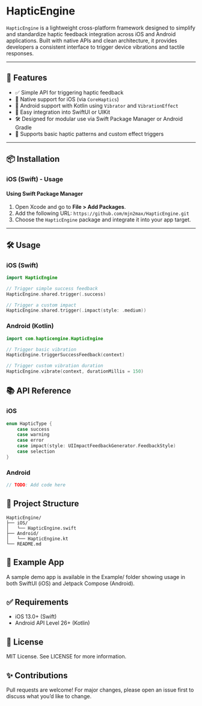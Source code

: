 # HapticEngine

`HapticEngine` is a lightweight cross-platform framework designed to simplify and standardize haptic feedback integration across iOS and Android applications. Built with native APIs and clean architecture, it provides developers a consistent interface to trigger device vibrations and tactile responses.

---

## 🚀 Features

- ✅ Simple API for triggering haptic feedback
- 📱 Native support for iOS (via `CoreHaptics`)
- 🤖 Android support with Kotlin using `Vibrator` and `VibrationEffect`
- 🧪 Easy integration into SwiftUI or UIKit
- 🛠 Designed for modular use via Swift Package Manager or Android Gradle
- 🔄 Supports basic haptic patterns and custom effect triggers

---

## 📦 Installation

### iOS (Swift) - Usage

#### Using Swift Package Manager

1. Open Xcode and go to **File > Add Packages**.
2. Add the following URL: `https://github.com/mjn2max/HapticEngine.git`
3. Choose the `HapticEngine` package and integrate it into your app target.

---

## 🛠 Usage

### iOS (Swift)

```swift
import HapticEngine

// Trigger simple success feedback
HapticEngine.shared.trigger(.success)

// Trigger a custom impact
HapticEngine.shared.trigger(.impact(style: .medium))
```

### Android (Kotlin)

```kotlin
import com.hapticengine.HapticEngine

// Trigger basic vibration
HapticEngine.triggerSuccessFeedback(context)

// Trigger custom vibration duration
HapticEngine.vibrate(context, durationMillis = 150)
```

## 📚 API Reference

### iOS

```swift
enum HapticType {
    case success
    case warning
    case error
    case impact(style: UIImpactFeedbackGenerator.FeedbackStyle)
    case selection
}
```

### Android

```kotlin
// TODO: Add code here
```

## 📁 Project Structure

```
HapticEngine/
├── iOS/
│   └── HapticEngine.swift
├── Android/
│   └── HapticEngine.kt
└── README.md
```

## 🧪 Example App

A sample demo app is available in the Example/ folder showing usage in both SwiftUI (iOS) and Jetpack Compose (Android).

## ✅ Requirements

- iOS 13.0+ (Swift)
- Android API Level 26+ (Kotlin)

## 📄 License

MIT License. See LICENSE for more information.

## ✨ Contributions

Pull requests are welcome! For major changes, please open an issue first to discuss what you’d like to change.
